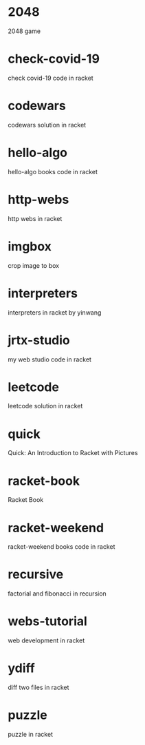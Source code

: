 # 2048
2048 game

# check-covid-19
check covid-19 code in racket

# codewars
codewars solution in racket

# hello-algo
hello-algo books code in racket

# http-webs
http webs in racket

# imgbox
crop image to box

# interpreters
interpreters in racket by yinwang

# jrtx-studio
my web studio code in racket

# leetcode
leetcode solution in racket

# quick
Quick: An Introduction to Racket with Pictures

# racket-book
Racket Book

# racket-weekend
racket-weekend books code in racket

# recursive
factorial and fibonacci in recursion

# webs-tutorial
web development in racket

# ydiff
diff two files in racket

# puzzle
puzzle in racket